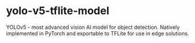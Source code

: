 # yolo-v5-tflite-model
YOLOv5 - most advanced vision AI model for object detection. Natively implemented in PyTorch and exportable to TFLite for use in edge solutions.
